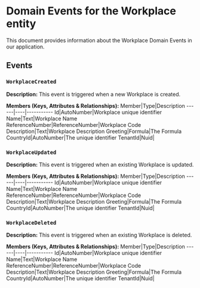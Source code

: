 # Domain Events for the Workplace entity

This document provides information about the Workplace Domain Events in our application.

## Events

### `WorkplaceCreated`

**Description:**
This event is triggered when a new Workplace is created.

**Members (Keys, Attributes & Relationships):**
Member|Type|Description
------|----|-----------
Id|AutoNumber|Workplace unique identifier
Name|Text|Workplace Name
ReferenceNumber|ReferenceNumber|Workplace Code
Description|Text|Workplace Description
Greeting|Formula|The Formula
CountryId|AutoNumber|The unique identifier
TenantId|Nuid|


### `WorkplaceUpdated`

**Description:** 
This event is triggered when an existing Workplace is updated.

**Members (Keys, Attributes & Relationships):**
Member|Type|Description
------|----|-----------
Id|AutoNumber|Workplace unique identifier
Name|Text|Workplace Name
ReferenceNumber|ReferenceNumber|Workplace Code
Description|Text|Workplace Description
Greeting|Formula|The Formula
CountryId|AutoNumber|The unique identifier
TenantId|Nuid|


### `WorkplaceDeleted`

**Description:**
This event is triggered when an existing Workplace is deleted.

**Members (Keys, Attributes & Relationships):**
Member|Type|Description
------|----|-----------
Id|AutoNumber|Workplace unique identifier
Name|Text|Workplace Name
ReferenceNumber|ReferenceNumber|Workplace Code
Description|Text|Workplace Description
Greeting|Formula|The Formula
CountryId|AutoNumber|The unique identifier
TenantId|Nuid|

